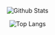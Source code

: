 <center>

![Github Stats](https://github-readme-stats.vercel.app/api?username=frin0911&theme=graywhite&show_icons=True)

![Top Langs](https://github-readme-stats.vercel.app/api/top-langs/?username=frin0911&hide_title=True)
</center>
